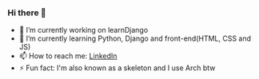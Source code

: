 ### Hi there 👋


- 🔭 I’m currently working on learnDjango
- 🌱 I’m currently learning Python, Django and front-end(HTML, CSS and JS)
- 📫 How to reach me: [LinkedIn](https://www.linkedin.com/in/daniel-ahn-510)
- ⚡ Fun fact: I'm also known as a skeleton and I use Arch btw

<!--
**dahn510/dahn510** is a ✨ _special_ ✨ repository because its `README.md` (this file) appears on your GitHub profile.

Here are some ideas to get you started:

- 🔭 I’m currently working on ...
- 🌱 I’m currently learning ...
- 👯 I’m looking to collaborate on ...
- 🤔 I’m looking for help with ...
- 💬 Ask me about ...
- 📫 How to reach me: ...
- 😄 Pronouns: ...
- ⚡ Fun fact: ...
-->
